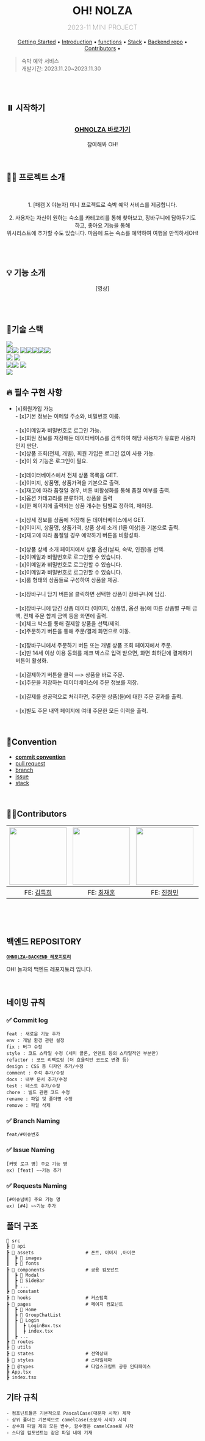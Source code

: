 <div align=center>

# <b>OH! NOLZA</b><p style="font-weight: 100; font-size: 17px">2023-11 MINI PROJECT</p>

<a href="#getting-started">Getting Started</a> •
<a href="#Introduction">Introduction</a> •
<a href="#function">functions</a> •
<a href="#stack">Stack</a> •
<a href="#backend-repo">Backend repo</a> •
<a href="#contributors">Contributors</a> •

</div>

> 숙박 예약 서비스 <br>
> 개발기간: 2023.11.20~2023.11.30

<br>
<br>
<div id="getting-started">

## ⏸️ 시작하기

</div>
<div align="center">

<h3>

**[OHNOLZA 바로가기](https://smartalk.vercel.app/)**

</h3>

참여해봐 OH!

</div>
<br>

<div id ="Introduction">

## 👊🏻 프로젝트 소개

</div>

<div align="center">
<br>

<p>
1. [패캠 X 야놀자] 미니 프로젝트로 숙박 예약 서비스를 제공합니다.
</p>

<p>
2. 사용자는 자신이 원하는 숙소를 카테고리를 통해 찾아보고, 장바구니에 담아두기도 하고, 좋아요 기능을 통해<br>
위시리스트에 추가할 수도 있습니다. 마음에 드는 숙소를 예약하여 여행을 만끽하세OH!
</p>

<br>
<br>
</div>

<div id="function">

## 💡 기능 소개

</div>

<div align="center">
[영상]
</div>

<br>
<br>
<br>

<div id="stack">

## 🔨기술 스택

</div>                                
 <img src="https://img.shields.io/badge/typescript-3178C6?style=for-the-badge&logo=typescript&logoColor=white"><br><img src="https://img.shields.io/badge/figma-F24E1E?style=for-the-badge&logo=figma&logoColor=white"><img src="https://img.shields.io/badge/Chakra--UI-319795?style=for-the-badge&logo=chakra-ui&logoColor=white">                                                                                            
<img src="https://img.shields.io/badge/react-61DAFB?style=for-the-badge&logo=react&logoColor=black"><img src="https://img.shields.io/badge/Chakra--UI-319795?style=for-the-badge&logo=chakra-ui&logoColor=white"><img src="https://img.shields.io/badge/axios-671ddf?&style=for-the-badge&logo=axios&logoColor=white"><img src="https://img.shields.io/badge/styledcomponents-DB7093?style=for-the-badge&logo=styled-components&logoColor=white"><img src="https://img.shields.io/badge/recoil-3578E5?style=for-the-badge&logo=recoil&logoColor=white" /><br><img src="https://img.shields.io/badge/git-F05032?style=for-the-badge&logo=git&logoColor=white"> <img src="https://img.shields.io/badge/github-181717?style=for-the-badge&logo=github&logoColor=white"><br><img src="https://img.shields.io/badge/vscode-007ACC?style=for-the-badge&logo=visualstudiocode&logoColor=white"><img src="https://img.shields.io/badge/npm-CB3837?style=for-the-badge&logo=npm&logoColor=white"> <img src="https://img.shields.io/badge/node.js-339933?style=for-the-badge&logo=node.js&logoColor=white"><br><img src="https://img.shields.io/badge/vite-646CFF?style=for-the-badge&logo=vite&logoColor=white">
<br>

## 🔥 필수 구현 사항

- [x]회원가입 가능<br> - [x]기본 정보는 이메일 주소와, 비밀번호 이름.<br><br> - [x]이메일과 비밀번호로 로그인 가능. <br> - [x]회원 정보를 저장해둔 데이터베이스를 검색하여 해당 사용자가 유효한 사용자 인지 판단.<br> - [x]상품 조회(전체, 개별), 회원 가입은 로그인 없이 사용 가능.<br> - [x]이 외 기능은 로그인이 필요.<br><br> - [x]데이터베이스에서 전체 상품 목록을 GET.<br> - [x]이미지, 상품명, 상품가격을 기본으로 출력.<br> - [x]재고에 따라 품절일 경우, 버튼 비활성화를 통해 품절 여부를 출력.<br> - [x]옵션 카테고리를 분류하여, 상품을 출력<br> - [x]한 페이지에 출력되는 상품 개수는 팀별로 정하여, 페이징.<br><br> - [x]상세 정보를 상품에 저장해 둔 데이터베이스에서 GET.<br> - [x]이미지, 상품명, 상품가격, 상품 상세 소개 (1줄 이상)을 기본으로 출력.<br> - [x]재고에 따라 품절일 경우 예약하기 버튼을 비활성화.<br><br> - [x]상품 상세 소개 페이지에서 상품 옵션(날짜, 숙박, 인원)을 선택.<br> - [x]이메일과 비밀번호로 로그인할 수 있습니다.<br> - [x]이메일과 비밀번호로 로그인할 수 있습니다.<br> - [x]이메일과 비밀번호로 로그인할 수 있습니다.<br> - [x]룸 형태의 상품들로 구성하여 상품을 제공.<br><br> - [x]장바구니 담기 버튼을 클릭하면 선택한 상품이 장바구니에 담김.<br><br> - [x]장바구니에 담긴 상품 데이터 (이미지, 상품명, 옵션 등)에 따른 상품별 구매 금액, 전체
  주문 합계 금액 등을 화면에 출력.<br> - [x]체크 박스를 통해 결제할 상품을 선택/제외.<br> - [x]주문하기 버튼을 통해 주문/결제 화면으로 이동.<br><br> - [x]장바구니에서 주문하기 버튼 또는 개별 상품 조회 페이지에서 주문.<br> - [x]만 14세 이상 이용 동의를 체크 박스로 입력 받으면, 화면 최하단에 결제하기 버튼이 활성화.<br><br> - [x]결제하기 버튼을 클릭 —> 상품을 바로 주문.<br> - [x]주문을 저장하는 데이터베이스에 주문 정보를 저장.<br><br> - [x]결제를 성공적으로 처리하면, 주문한 상품(들)에 대한 주문 결과를 출력.<br><br> - [x]별도 주문 내역 페이지에 여태 주문한 모든 이력을 출력.<br>

<br>

## 📘Convention

- [**commit convention**](https://www.notion.so/Commit-Convention-6f8f2c9f19594d3f8938cc55d9e64d94?pvs=4)
- [pull request](https://www.notion.so/pr-04666827e78e429d8bf4a2a72ef62d08?pvs=4)
- [branch](https://www.notion.so/branch-b2d7151b35d24c93b88ba4aa1d22b17c?pvs=4)
- [issue](https://www.notion.so/issue-86653fb009e24ae9a706605c0c8c9bff?pvs=4)
- [stack](https://www.notion.so/Stack-879d61903f624a1ca50dd39ccdbc361d?pvs=4)

<br>

## 🙋‍♀️Contributors

| <img src="https://avatars.githubusercontent.com/u/83493231?v=4" width="150px" /> | <img src="https://avatars.githubusercontent.com/u/38286505?v=4" width="150px" /> | <img src="https://avatars.githubusercontent.com/u/57976371?v=4" width="150px" /> | <img src="https://avatars.githubusercontent.com/u/139190686?v=4" width="150px" /> | <img src="https://avatars.githubusercontent.com/u/139193612?v=4" width="150px" /> |
| :------------------------------------------------------------------------------: | :------------------------------------------------------------------------------: | :------------------------------------------------------------------------------: | :-------------------------------------------------------------------------------: | :-------------------------------------------------------------------------------: |
|                   FE: [김특희](https://github.com/turkey-kim)                    |                   FE: [최재훈](https://github.com/zoeyourlife)                   |                   FE: [진정민](https://github.com/JeongMin83)                    |                   FE: [김다빈](https://github.com/dabin-Hailey)                   |                    FE: [신하연](https://github.com/gkdus2217)                     |

<br/>

<br />

<br />

## 백엔드 REPOSITORY

**[`OHNOLZA-BACKEND 레포지토리`](https://github.com/TeamOHJO/yanoljaProject-Backend)**

OH! 놀자의 백엔드 레포지토리 입니다.

<br />

## 네이밍 규칙

### ✅ Commit log

```
feat : 새로운 기능 추가
env : 개발 환경 관련 설정
fix : 버그 수정
style : 코드 스타일 수정 (세미 콜론, 인덴트 등의 스타일적인 부분만)
refactor : 코드 리팩토링 (더 효율적인 코드로 변경 등)
design : CSS 등 디자인 추가/수정
comment : 주석 추가/수정
docs : 내부 문서 추가/수정
test : 테스트 추가/수정
chore : 빌드 관련 코드 수정
rename : 파일 및 폴더명 수정
remove : 파일 삭제
```

### ✅ Branch Naming

```
feat/#이슈번호
```

### ✅ Issue Naming

```
[커밋 로그 명] 주요 기능 명
ex) [feat] ~~기능 추가
```

### ✅ Requests Naming

```
[#이슈넘버] 주요 기능 명
ex) [#4] ~~기능 추가
```

## 폴더 구조

```
📂 src
┣ 📂 api
┣ 📂 assets                   # 폰트, 이미지 ,아이콘
┃  ┣ 📂 images
┃  ┣ 📂 fonts
┣ 📂 components               # 공용 컴포넌트
┃  ┣ 📂 Modal
┃  ┣ 📂 SideBar
┃  ┣ ...
┣ 📂 constant
┣ 📂 hooks                    # 커스텀훅
┣ 📂 pages                    # 페이지 컴포넌트
┃  ┣ 📂 Home
┃  ┣ 📂 GroupChatList
┃  ┣ 📂 Login
┃  ┃  ┣ LoginBox.tsx
┃  ┃  ┣ index.tsx
┃  ┣ ...
┣ 📂 routes
┣ 📂 utils
┣ 📂 states                   # 전역상태
┣ 📂 styles                   # 스타일테마
┣ 📂 @types                   # 타입스크립트 공용 인터페이스
┣ App.tsx
┣ index.tsx

```

## 기타 규칙

```
- 컴포넌트들은 기본적으로 PascalCase(대문자 시작) 제작
- 상위 폴더는 기본적으로 camelCase(소문자 시작) 시작
- 상수화 파일 제외 모든 변수, 함수명은 camelCase로 시작
- 스타일 컴포넌트는 같은 파일 내에 기재
```
